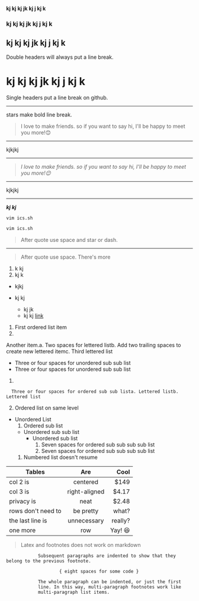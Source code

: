 #### kj kj  kj jk kj j kj k
### kj kj  kj jk kj j kj k
## kj kj  kj jk kj j kj k
Double headers will always put a  line break.
# kj kj  kj jk kj j kj k
Single headers put a line break on github.
***
stars make bold line break.





> I love to make friends. so if you want to say hi, I'll be happy to meet you more!😊
***
kjkjkj

---
> *I love to make friends. so if you want to say hi, I'll be happy to meet you more!😊*
***

kjkjkj



---
***kj kj***




`vim ics.sh`

```bash
vim ics.sh
```

> After quote use space and star or dash.

---
> After quote use space.
There's more




1. k kj
2. kj k

* kjkj


* kj kj
  * kj jk
  * kj kj
    [link](http://imran-hossain.ml)






1. First ordered list item
2. 
   
   
   Another item.a. Two spaces for lettered listb. Add two trailing spaces to create new lettered itemc. Third lettered list
   * Three or four spaces for unordered sub sub list
   * Three or four spaces for unordered sub sub list
   1. 
      
      Three or four spaces for ordered sub sub lista. Lettered listb. Lettered list
   2. Ordered list on same level

* Unordered List
  1. Ordered sub list
  * Unordered sub sub list
    * Unordered sub list
      1. Seven spaces for ordered sub sub sub sub list
      2. Seven spaces for ordered sub sub sub sub list
  1. Numbered list doesn't resume


| Tables | Are | Cool |
|----|:---:|---:|
| col 2 is | centered | $149 |
| col 3 is | right-aligned | $4.17 |
| privacy is | neat | $2.48 |
| rows don't need to | be pretty | what? |
| the last line is | unnecessary | really? |
| one more | row | Yay! 😆 |




> Latex and footnotes does not work on markdown



				Subsequent paragraphs are indented to show that they belong to the previous footnote.

						{ eight spaces for some code }

				The whole paragraph can be indented, or just the first
				line. In this way, multi-paragraph footnotes work like
				multi-paragraph list items.

